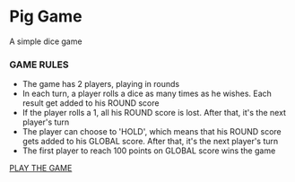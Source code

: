 # Pig Game 
A simple dice game

### GAME RULES
- The game has 2 players, playing in rounds
- In each turn, a player rolls a dice as many times as he wishes. Each result get added to his ROUND score
- If the player rolls a 1, all his ROUND score is lost. After that, it's the next player's turn
- The player can choose to 'HOLD', which means that his ROUND score gets added to his GLOBAL score. After that, it's the next player's turn
- The first player to reach 100 points on GLOBAL score wins the game

[PLAY THE GAME](https://aanndch.github.io/Pig-Game)
